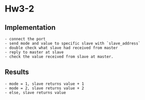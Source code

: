 # Hw3-2

## Implementation

    - connect the port
    - send mode and value to specific slave with `slave_address`
    - double check what slave had received from master
    - reply to master at slave
    - check the value received from slave at master.

## Results

    - mode = 1, slave returns value + 1
    - mode = 2, slave returns value + 2
    - else, slave returns value
